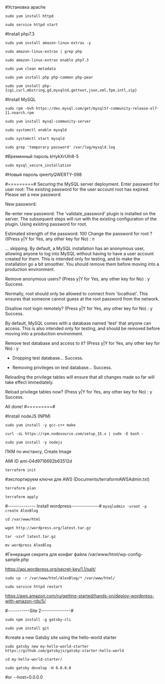 #Установка apache

`sudo yum install httpd`

`sudo service httpd start`

#Install php7.3

`sudo yum install amazon-linux-extras -y`

`sudo amazon-linux-extras | grep php`

`sudo amazon-linux-extras enable php7.3`

`sudo yum clean metadata`

`sudo yum install php php-common php-pear`

`sudo yum install php-{cgi,curl,mbstring,gd,mysqlnd,gettext,json,xml,fpm,intl,zip}`

#Install MySQL

`sudo rpm -Uvh https://dev.mysql.com/get/mysql57-community-release-el7-11.noarch.rpm`

`sudo yum install mysql-community-server`

`sudo systemctl enable mysqld`

`sudo systemctl start mysqld`

`sudo grep 'temporary password' /var/log/mysqld.log`

#Временный пароль
kHykXrUlh8-5

`sudo mysql_secure_installation`

#Новый пароль
qwertyQWERTY-098

#=========#
Securing the MySQL server deployment.
Enter password for user root:
The existing password for the user account root has expired. Please set a new password.

New password:

Re-enter new password:
The 'validate_password' plugin is installed on the server.
The subsequent steps will run with the existing configuration
of the plugin.
Using existing password for root.

Estimated strength of the password: 100
Change the password for root ? ((Press y|Y for Yes, any other key for No) : n

 ... skipping.
By default, a MySQL installation has an anonymous user,
allowing anyone to log into MySQL without having to have
a user account created for them. This is intended only for
testing, and to make the installation go a bit smoother.
You should remove them before moving into a production
environment.

Remove anonymous users? (Press y|Y for Yes, any other key for No) : y
Success.


Normally, root should only be allowed to connect from
'localhost'. This ensures that someone cannot guess at
the root password from the network.

Disallow root login remotely? (Press y|Y for Yes, any other key for No) : y
Success.

By default, MySQL comes with a database named 'test' that
anyone can access. This is also intended only for testing,
and should be removed before moving into a production
environment.


Remove test database and access to it? (Press y|Y for Yes, any other key for No) : y
 - Dropping test database...
Success.

 - Removing privileges on test database...
Success.

Reloading the privilege tables will ensure that all changes
made so far will take effect immediately.

Reload privilege tables now? (Press y|Y for Yes, any other key for No) : y
Success.

All done!
#=========#

#Install nodeJS (NPM)

`sudo yum install -y gcc-c++ make`

`curl -sL https://rpm.nodesource.com/setup_15.x | sudo -E bash -`

`sudo yum install -y nodejs`



ПКМ по инстансу, Create Image

AMI ID ami-04d9716692b63512d


`terraform init`

#экспортируем ключи для AWS (Documents/terraformAWSAdmin.txt)

`terraform plan`

`terraform apply`


#-------------- Install wordpress--------------#
`mysqladmin -uroot -p create AlexBlog`

`cd /var/www/html`

`wget http://wordpress.org/latest.tar.gz`

`tar -xzvf latest.tar.gz`

`mv wordpress AlexBlog`

#Генерация секрета для конфиг файла /var/www/html/wp-config-sample.php

https://api.wordpress.org/secret-key/1.1/salt/

`sudo cp -r /var/www/html/AlexBlog/* /var/www/html/`

`sudo service httpd restart`

https://aws.amazon.com/ru/getting-started/hands-on/deploy-wordpress-with-amazon-rds/5/


#-----------Site 2---------------#

`sudo npm install -g gatsby-cli`

`sudo yum install git`

#create a new Gatsby site using the hello-world starter

`sudo gatsby new my-hello-world-starter https://github.com/gatsbyjs/gatsby-starter-hello-world`

`cd my-hello-world-starter/`

`sudo gatsby develop -H 0.0.0.0`

#or --host=0.0.0.0
